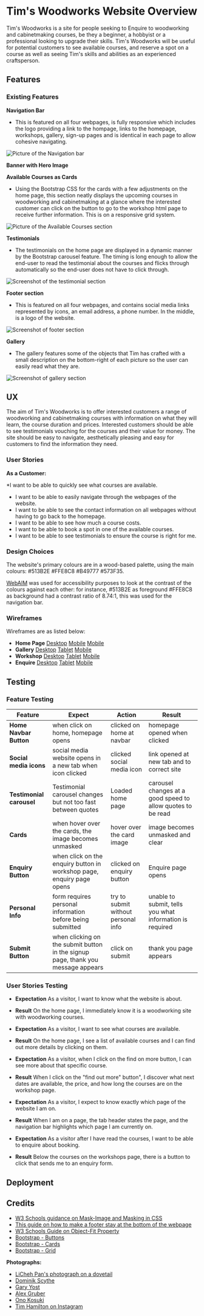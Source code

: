 # Tim's Woodworks Website Overview

Tim's Woodworks is a site for people seeking to Enquire to woodworking
and cabinetmaking courses, be they a beginner, a hobbyist or a professional 
looking to upgrade their skills. Tim's Woodworks will be useful for potential
customers to see available courses, and reserve a spot on a course as well as seeing
Tim's skills and abilities as an experienced craftsperson.

## Features

### Existing Features

**Navigation Bar**

* This is featured on all four webpages, is fully responsive which includes the logo providing a link to the hompage, links to the 
homepage, workshops, gallery, sign-up pages and is identical in each page to allow cohesive navigating.

![Picture of the Navigation bar](assets/images/navbar.png)

**Banner with Hero Image**

**Available Courses as Cards**

* Using the Bootstrap CSS for the cards with a few adjustments on the home page, this section neatly displays the upcoming courses in woodworking and 
cabinetmaking at a glance where the interested customer can click on the button to go to the workshop html page to receive further
information. This is on a responsive grid system. 

![Picture of the Available Courses section](assets/images/availablecourses.png)

**Testimonials**

* The testimonials on the home page are displayed in a dynamic manner by the Bootstrap carousel feature. The timing is long enough to allow the end-user to read
the testimonial about the courses and flicks through automatically so the end-user does not have to click through.

![Screenshot of the testimonial section](assets/images/testimonials.png)

**Footer section**

* This is featured on all four webpages, and contains social media links represented by icons, an email address, a phone number. In the middle, is a logo of the website. 

![Screenshot of footer section](assets/images/footer.png)

**Gallery**

* The gallery features some of the objects that Tim has crafted with a small description on the bottom-right of each picture so the user can easily read what they are.

![Screenshot of gallery section](assets/images/gallery.png)

## UX 

The aim of Tim's Woodworks is to offer interested customers a range of woodworking and cabinetmaking courses with information on what they will 
learn, the course duration and prices. Interested customers should be able to see testimonials vouching for the courses and their value for money. 
The site should be easy to navigate, aesthetically pleasing and easy for customers to find the information they need. 

### User Stories 

**As a Customer:**

*I want to be able to quickly see what courses are available.
* I want to be able to easily navigate through the webpages of the website.
* I want to be able to see the contact information on all webpages without having to go back to the homepage.
* I want to be able to see how much a course costs.
* I want to be able to book a spot in one of the available courses. 
* I want to be able to see testimonials to ensure the course is right for me.

### Design Choices 

The website's primary colours are in a wood-based palette, using the main colours: #513B2E #FFE8C8 #B49777 #573F35. 

[WebAIM](https://webaim.org/resources/contrastchecker/) was used for accessibility purposes to look at the contrast of the colours against each other: for instance, #513B2E as foreground #FFE8C8 as background had a contrast ratio of 8.74:1, this was used for the navigation bar. 

 ### Wireframes

Wireframes are as listed below:
* **Home Page** [Desktop](https://wireframe.cc/vgawco) [Mobile](https://wireframe.cc/mlVBo0) [Mobile]()
* **Gallery** [Desktop](https://wireframe.cc/UfeOIv) [Tablet](https://wireframe.cc/eMkP4q) [Mobile](https://wireframe.cc/Lkd1Bg)
* **Workshop** [Desktop](https://wireframe.cc/DMe4PU) [Tablet](https://wireframe.cc/etnUFP) [Mobile](https://wireframe.cc/t6s6dB)
* **Enquire** [Desktop](https://wireframe.cc/lpMVxV) [Tablet](https://wireframe.cc/mDcW2n) [Mobile](https://wireframe.cc/iR1wtQ)


## Testing 
### Feature Testing  


| **Feature**              | **Expect**                                                   | **Action**                | **Result**                                                  |
|--------------------------|--------------------------------------------------------------|---------------------------|-------------------------------------------------------------|
| **Home Navbar Button**   | when click on home, homepage opens                           | clicked on home at navbar | homepage opened when clicked                                |
| **Social media icons**   | social media website opens in a new tab when icon clicked    | clicked social media icon | link opened at new tab and to correct site                  |
| **Testimonial carousel** | Testimonial carousel changes but not too fast between quotes | Loaded home page          | carousel changes at a good speed to allow quotes to be read |
| **Cards**                | when hover over the cards, the image becomes unmasked        | hover over the card image | image becomes unmasked and clear                            |
| **Enquiry Button**     | when click on the enquiry button in workshop page, enquiry page opens | clicked on enquiry button | Enquire page opens                      |
| **Personal Info**      | form requires personal information before being submitted      | try to submit without personal info | unable to submit, tells you what information is required |
| **Submit Button**      | when clicking on the submit button in the signup page, thank you message appears | click on submit | thank you page appears            |

### User Stories Testing 

* **Expectation** As a visitor, I want to know what the website is about.
* **Result** On the home page, I immediately know it is a woodworking site with woodworking courses. 

* **Expectation** As a visitor, I want to see what courses are available. 
* **Result** On the home page, I see a list of available courses and I can find out more details by clicking on them. 

* **Expectation** As a visitor, when I click on the find on more button, I can see more about that specific course. 
* **Result** When I click on the "find out more" button", I discover what next dates are available, the price, and how long the courses are on the workshop page.

* **Expectation** As a visitor, I expect to know exactly which page of the website I am on. 
* **Result** When I am on a page, the tab header states the page, and the navigation bar highlights which page I am currently on.

* **Expectation** As a visitor after I have read the courses, I want to be able to enquire about booking. 
* **Result** Below the courses on the workshops page, there is a button to click that sends me to an enquiry form. 

## Deployment 

## Credits 

* [W3 Schools guidance on Mask-Image and Masking in CSS](https://www.w3schools.com/css/css3_masking.asp)
* [This guide on how to make a footer stay at the bottom of the webpage](https://dev.to/nehalahmadkhan/how-to-make-footer-stick-to-bottom-of-web-page-3i14)
* [W3 Schools Guide on Object-Fit Property](https://www.w3schools.com/css/css3_object-fit.asp)
* [Bootstrap - Buttons](https://getbootstrap.com/docs/5.3/components/buttons/)
* [Bootstrap - Cards](https://getbootstrap.com/docs/5.3/components/card/)
* [Bootstrap - Grid](https://getbootstrap.com/docs/5.3/layout/grid/)

**Photographs:** 

* [LiCheh Pan's photograph on a dovetail](https://www.flickr.com/photos/plj/6363104049)
* [Dominik Scythe](https://unsplash.com/photos/person-using-chisel-while-curving-wood-3cIvvzjE6Lk)
* [Gary Yost](https://unsplash.com/photos/brown-wooden-birdhouse-with-red-flowers-2CAqKogS3Fk)
* [Alex Gruber]()
* [Ono Kosuki](https://www.pexels.com/photo/person-using-tools-in-woodworking-5974404/)
* [Tim Hamilton on Instagram](https://www.instgram.com/timhamiltoncraft)